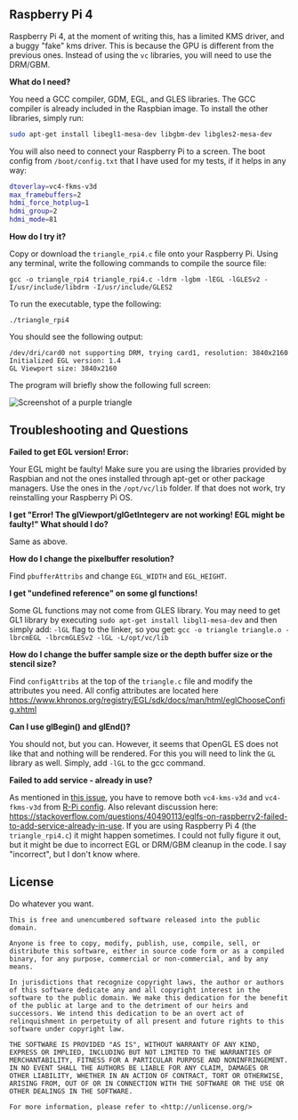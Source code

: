 ## Raspberry Pi 4

Raspberry Pi 4, at the moment of writing this, has a limited KMS driver, and a buggy "fake" kms driver. This is because the GPU is different from the previous ones. Instead of using the `vc` libraries, you will need to use the DRM/GBM.

**What do I need?**

You need a GCC compiler, GDM, EGL, and GLES libraries. The GCC compiler is already included in the Raspbian image. To install the other libraries, simply run:

```bash
sudo apt-get install libegl1-mesa-dev libgbm-dev libgles2-mesa-dev
```

You will also need to connect your Raspberry Pi to a screen. The boot config from `/boot/config.txt` that I have used for my tests, if it helps in any way:

```bash
dtoverlay=vc4-fkms-v3d
max_framebuffers=2
hdmi_force_hotplug=1
hdmi_group=2
hdmi_mode=81
```

**How do I try it?**

Copy or download the `triangle_rpi4.c` file onto your Raspberry Pi. Using any terminal, write the following commands to compile the source file:

```
gcc -o triangle_rpi4 triangle_rpi4.c -ldrm -lgbm -lEGL -lGLESv2 -I/usr/include/libdrm -I/usr/include/GLES2
```

To run the executable, type the following:

```
./triangle_rpi4
```

You should see the following output:

```
/dev/dri/card0 not supporting DRM, trying card1, resolution: 3840x2160
Initialized EGL version: 1.4
GL Viewport size: 3840x2160

```

The program will briefly show the following full screen:

![Screenshot of a purple triangle](output.png "Screenshot of a purple triangle")


## Troubleshooting and Questions

**Failed to get EGL version! Error:**

Your EGL might be faulty! Make sure you are using the libraries provided by Raspbian and not the ones installed through apt-get or other package managers. Use the ones in the `/opt/vc/lib` folder. If that does not work, try reinstalling your Raspberry Pi OS.

**I get "Error! The glViewport/glGetIntegerv are not working! EGL might be faulty!" What should I do?**

Same as above.

**How do I change the pixelbuffer resolution?**

Find `pbufferAttribs` and change `EGL_WIDTH` and `EGL_HEIGHT`.

**I get "undefined reference" on some gl functions!**

Some GL functions may not come from GLES library. You may need to get GL1 library by executing `sudo apt-get install libgl1-mesa-dev` and then simply add: `-lGL` flag to the linker, so you get: `gcc -o triangle triangle.o -lbrcmEGL -lbrcmGLESv2 -lGL -L/opt/vc/lib`

**How do I change the buffer sample size or the depth buffer size or the stencil size?**

Find `configAttribs` at the top of the `triangle.c` file and modify the attributes you need. All config attributes are located here <https://www.khronos.org/registry/EGL/sdk/docs/man/html/eglChooseConfig.xhtml>

**Can I use glBegin() and glEnd()?**

You should not, but you can. However, it seems that OpenGL ES does not like that and nothing will be rendered. For this you will need to link the `GL` library as well. Simply, add `-lGL` to the gcc command.

**Failed to add service - already in use?**

As mentioned in [this issue](https://github.com/matusnovak/rpi-opengl-without-x/issues/1), you have to remove both `vc4-kms-v3d` and `vc4-fkms-v3d` from [R-Pi config](https://elinux.org/R-Pi_configuration_file). Also relevant discussion here: <https://stackoverflow.com/questions/40490113/eglfs-on-raspberry2-failed-to-add-service-already-in-use>. If you are using Raspberry Pi 4 (the `triangle_rpi4.c`) it might happen sometimes. I could not fully figure it out, but it might be due to incorrect EGL or DRM/GBM cleanup in  the code. I say "incorrect", but I don't know where. 

## License

Do whatever you want.

```
This is free and unencumbered software released into the public domain.

Anyone is free to copy, modify, publish, use, compile, sell, or
distribute this software, either in source code form or as a compiled
binary, for any purpose, commercial or non-commercial, and by any
means.

In jurisdictions that recognize copyright laws, the author or authors
of this software dedicate any and all copyright interest in the
software to the public domain. We make this dedication for the benefit
of the public at large and to the detriment of our heirs and
successors. We intend this dedication to be an overt act of
relinquishment in perpetuity of all present and future rights to this
software under copyright law.

THE SOFTWARE IS PROVIDED "AS IS", WITHOUT WARRANTY OF ANY KIND,
EXPRESS OR IMPLIED, INCLUDING BUT NOT LIMITED TO THE WARRANTIES OF
MERCHANTABILITY, FITNESS FOR A PARTICULAR PURPOSE AND NONINFRINGEMENT.
IN NO EVENT SHALL THE AUTHORS BE LIABLE FOR ANY CLAIM, DAMAGES OR
OTHER LIABILITY, WHETHER IN AN ACTION OF CONTRACT, TORT OR OTHERWISE,
ARISING FROM, OUT OF OR IN CONNECTION WITH THE SOFTWARE OR THE USE OR
OTHER DEALINGS IN THE SOFTWARE.

For more information, please refer to <http://unlicense.org/>
```
